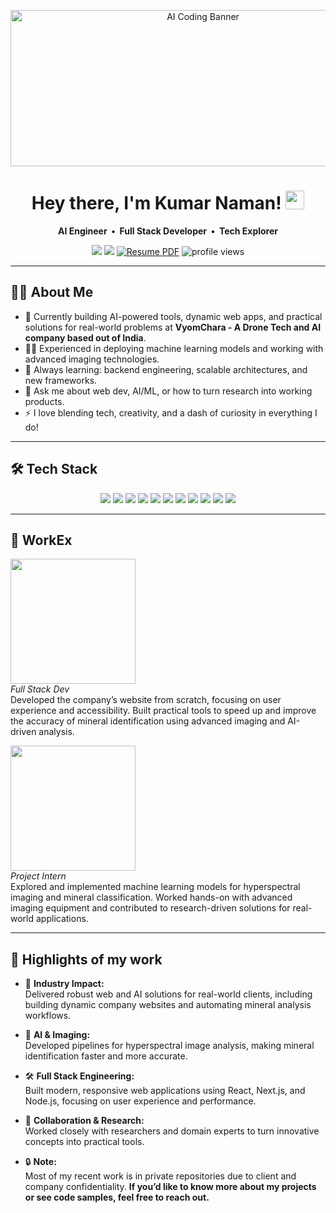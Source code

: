 <!-- Banner GIF -->
<p align="center">
  <img src="https://media.giphy.com/media/v1.Y2lkPTc5MGI3NjExMGNzZG1tM3FsZXhhbHNkcTRoOG51ZjRqYTV2dGp5NzAyOTJiYnNodyZlcD12MV9naWZzX3NlYXJjaCZjdD1n/H03PuVdwREB21ANkLX/giphy.gif" width="600" height="250" alt="AI Coding Banner"/>
</p>

<h1 align="center">Hey there, I'm Kumar Naman! <img src="https://media.giphy.com/media/hvRJCLFzcasrR4ia7z/giphy.gif" width="30px"/></h1>

<p align="center">
  <b>AI Engineer &nbsp;•&nbsp; Full Stack Developer &nbsp;•&nbsp; Tech Explorer</b>
</p>

<p align="center">
  <a href="mailto:talktonaman@duck.com"><img src="https://img.shields.io/badge/Email-D14836?style=flat&logo=gmail&logoColor=white"/></a>
  <a href="https://www.linkedin.com/in/kumar-naman-tiwary-b16621214"><img src="https://img.shields.io/badge/LinkedIn-blue?style=flat&logo=linkedin&logoColor=white"/></a>
   <a href="https://github.com/K-naman-T/K-naman-T/Resume___Naman(6).pdf" target="_blank">
    <img src="https://img.shields.io/badge/Resume-View%20PDF-blue?style=flat&logo=adobe-acrobat-reader" alt="Resume PDF"/></a>
  <img src="https://komarev.com/ghpvc/?username=K-naman-T&style=flat&color=brightgreen" alt="profile views"/>
</p>

---

## 👨‍💻 About Me

- 🔭 Currently building AI-powered tools, dynamic web apps, and practical solutions for real-world problems at **VyomChara - A Drone Tech and AI company based out of India**.
- 🧑‍🔬 Experienced in deploying machine learning models and working with advanced imaging technologies.
- 🌱 Always learning: backend engineering, scalable architectures, and new frameworks.
- 💬 Ask me about web dev, AI/ML, or how to turn research into working products.
- ⚡ I love blending tech, creativity, and a dash of curiosity in everything I do!

---

## 🛠️ Tech Stack

<p align="center">
  <img src="https://img.shields.io/badge/Python-3776AB?style=flat&logo=python&logoColor=white"/>
  <img src="https://img.shields.io/badge/JavaScript-F7DF1E?style=flat&logo=javascript&logoColor=black"/>
  <img src="https://img.shields.io/badge/TypeScript-3178C6?style=flat&logo=typescript&logoColor=white"/>
  <img src="https://img.shields.io/badge/React-20232A?style=flat&logo=react&logoColor=61DAFB"/>
  <img src="https://img.shields.io/badge/Next.js-000000?style=flat&logo=next.js&logoColor=white"/>
  <img src="https://img.shields.io/badge/Node.js-339933?style=flat&logo=node.js&logoColor=white"/>
  <img src="https://img.shields.io/badge/MongoDB-47A248?style=flat&logo=mongodb&logoColor=white"/>
  <img src="https://img.shields.io/badge/TensorFlow-FF6F00?style=flat&logo=tensorflow&logoColor=white"/>
  <img src="https://img.shields.io/badge/PyTorch-EE4C2C?style=flat&logo=pytorch&logoColor=white"/>
  <img src="https://img.shields.io/badge/PostgreSQL-336791?style=flat&logo=postgresql&logoColor=white"/>
  <img src="https://img.shields.io/badge/Docker-2496ED?style=flat&logo=docker&logoColor=white"/>
</p>

---

## 💼 WorkEx

<p>
  <img src="https://www.vyomchara.com/assets/images/footer.png" width="200" height="auto"/>
  <br>
  <i>Full Stack Dev</i>  
  <br>
  Developed the company’s website from scratch, focusing on user experience and accessibility. Built practical tools to speed up and improve the accuracy of mineral identification using advanced imaging and AI-driven analysis.
</p>

<p>
  <img src="https://texmin.in/wp-content/uploads/2021/05/Texmin-Foundation-whitenew.png" width="200" height="auto"/>
  <br>
  <i>Project Intern</i>  
  <br>
  Explored and implemented machine learning models for hyperspectral imaging and mineral classification. Worked hands-on with advanced imaging equipment and contributed to research-driven solutions for real-world applications.
</p>

---

## 🌟 Highlights of my work

- 🏢 **Industry Impact:**  
  Delivered robust web and AI solutions for real-world clients, including building dynamic company websites and automating mineral analysis workflows.

- 🧠 **AI & Imaging:**  
  Developed pipelines for hyperspectral image analysis, making mineral identification faster and more accurate.

- 🛠 **Full Stack Engineering:**  
  Built modern, responsive web applications using React, Next.js, and Node.js, focusing on user experience and performance.

- 🤝 **Collaboration & Research:**  
  Worked closely with researchers and domain experts to turn innovative concepts into practical tools.

- 🔒 **Note:**  
  Most of my recent work is in private repositories due to client and company confidentiality. 
  **If you’d like to know more about my projects or see code samples, feel free to reach out.**

